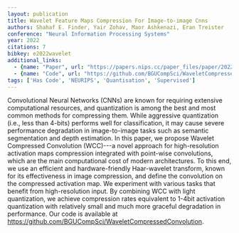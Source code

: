 ```yaml
---
layout: publication
title: Wavelet Feature Maps Compression For Image-to-image Cnns
authors: Shahaf E. Finder, Yair Zohav, Maor Ashkenazi, Eran Treister
conference: "Neural Information Processing Systems"
year: 2022
citations: 7
bibkey: e2022wavelet
additional_links:
  - {name: "Paper", url: "https://papers.nips.cc/paper_files/paper/2022/hash/81f19c0e9f3e06c831630ab6662fd8ea-Abstract-Conference.html"}
  - {name: "Code", url: "https://github.com/BGUCompSci/WaveletCompressedConvolution"}
tags: ['Has Code', 'NEURIPS', 'Quantisation', 'Supervised']
---
```

Convolutional Neural Networks (CNNs) are known for requiring extensive computational resources, and quantization is among the best and most common methods for compressing them. While aggressive quantization (i.e., less than 4-bits) performs well for classification, it may cause severe performance degradation in image-to-image tasks such as semantic segmentation and depth estimation. In this paper, we propose Wavelet Compressed Convolution (WCC)---a novel approach for high-resolution activation maps compression integrated with point-wise convolutions, which are the main computational cost of modern architectures. To this end, we use an efficient and hardware-friendly Haar-wavelet transform, known for its effectiveness in image compression, and define the convolution on the compressed activation map. We experiment with various tasks that benefit from high-resolution input. By combining WCC with light quantization, we achieve compression rates equivalent to 1-4bit activation quantization with relatively small and much more graceful degradation in performance. Our code is available at https://github.com/BGUCompSci/WaveletCompressedConvolution.
